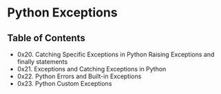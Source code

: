# Python Exceptions

## Table of Contents

* 0x20. Catching Specific Exceptions in Python Raising Exceptions and finally statements
* 0x21. Exceptions and Catching Exceptions in Python
* 0x22. Python Errors and Built-in Exceptions
* 0x23. Python Custom Exceptions